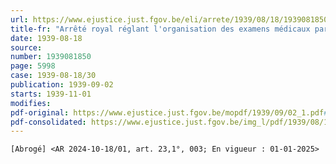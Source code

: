 ```yaml
---
url: https://www.ejustice.just.fgov.be/eli/arrete/1939/08/18/1939081850/justel
title-fr: "Arrêté royal réglant l'organisation des examens médicaux par [l'Administration de l'expertise médicale]. <AR 2013-12-01/08, art. 5, 002; En vigueur : 23-12-2013>(NOTE : Consultation des versions antérieures à partir du 13-12-2013 et mise à jour au 24-10-2024)"
date: 1939-08-18
source:
number: 1939081850
page: 5998
case: 1939-08-18/30
publication: 1939-09-02
starts: 1939-11-01
modifies:
pdf-original: https://www.ejustice.just.fgov.be/mopdf/1939/09/02_1.pdf#Page6
pdf-consolidated: https://www.ejustice.just.fgov.be/img_l/pdf/1939/08/18/1939081850_F.pdf
---
```


`[Abrogé] <AR 2024-10-18/01, art. 23,1°, 003; En vigueur : 01-01-2025>`
